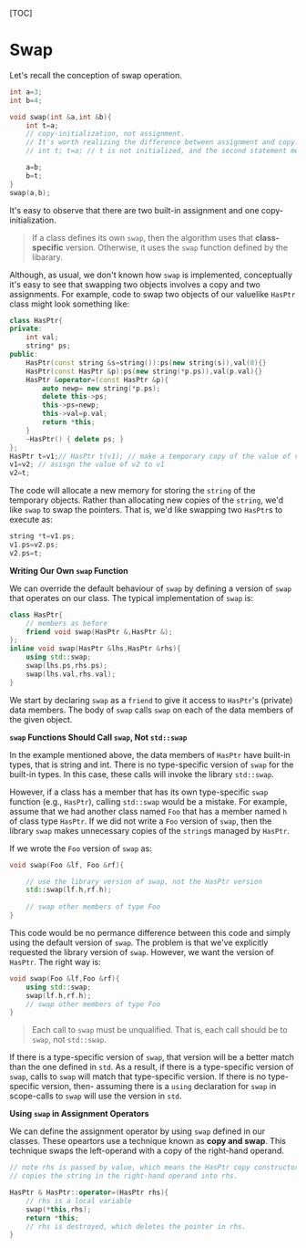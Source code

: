 [TOC]
# Swap

Let's recall the conception of swap operation.

```c++
int a=3;
int b=4;

void swap(int &a,int &b){
    int t=a;
    // copy-initialization, not assignment.
    // It's worth realizing the difference between assignment and copy.
    // int t; t=a; // t is not initialized, and the second statement means t is assigned as a;

    a=b;
    b=t;
}
swap(a,b);

```

It's easy to observe that there are two built-in assignment and one copy-initialization. 

> If a class defines its own `swap`, then the algorithm uses that **class-specific** version. Otherwise, it uses the `swap` function defined by the libarary. 

Although, as usual, we don't known how `swap` is implemented, conceptually it's easy to see that swapping two objects involves a copy and two assignments. For example, code to swap two objects of our valuelike `HasPtr` class might look something like:

```c++
class HasPtr{
private:
	int val;
	string* ps;
public:
	HasPtr(const string &s=string()):ps(new string(s)),val(0){}
	HasPtr(const HasPtr &p):ps(new string(*p.ps)),val(p.val){}
	HasPtr &operator=(const HasPtr &p){
        auto newp= new string(*p.ps);
        delete this->ps;
        this->ps=newp;
        this->val=p.val;
        return *this;
    }
	~HasPtr() { delete ps; }
};
HasPtr t=v1;// HasPtr t(v1); // make a temporary copy of the value of v1
v1=v2; // asisgn the value of v2 to v1
v2=t;
```
The code will allocate a new memory for storing the `string` of the temporary objects. Rather than allocating new copies of the `string`, we'd like `swap` to swap the pointers. That is, we'd like swapping two `HasPtr`s to execute as:

```c++
string *t=v1.ps;
v1.ps=v2.ps;
v2.ps=t;
```

**Writing Our Own `swap` Function**

We can override the default behaviour of `swap` by defining a version of `swap` that operates on our class. The typical implementation of `swap` is:

```c++
class HasPtr{
    // members as before 
    friend void swap(HasPtr &,HasPtr &);
};
inline void swap(HasPtr &lhs,HasPtr &rhs){
    using std::swap;
    swap(lhs.ps,rhs.ps);
    swap(lhs.val,rhs.val);
}
```

We start by declaring `swap` as a `friend` to give it access to `HasPtr`'s (private) data members. The body of `swap` calls `swap` on each of the data members of the given object.

**`swap` Functions Should Call `swap`, Not `std::swap`**

In the example mentioned above, the data members of `HasPtr` have built-in types, that is string and int. There is no type-specific version of `swap` for the built-in types. In this case, these calls will invoke the library `std::swap`.

However, if a class has a member that has its own type-specific `swap` function (e.g., `HasPtr`), calling `std::swap` would be a mistake. For example, assume that we had another class named `Foo` that has a member named `h` of class type `HasPtr`. If we did not write a `Foo` version of `swap`, then the library `swap` makes unnecessary copies of the `string`s managed by `HasPtr`. 

If we wrote the `Foo` version of `swap` as:

```c++
void swap(Foo &lf, Foo &rf){

    // use the library version of swap, not the HasPtr version
    std::swap(lf.h,rf.h);
    
    // swap other members of type Foo
}
```
This code would be no permance difference between this code and simply using the default version of `swap`. The problem is that we've explicitly requested the library version of `swap`. However, we want the version of `HasPtr`. The right way is:

```c++
void swap(Foo &lf,Foo &rf){
    using std::swap;
    swap(lf.h,rf.h);
    // swap other members of type Foo
}
```

> Each call to `swap` must be unqualified. That is, each call should be to `swap`, not `std::swap`. 

If there is a type-specific version of `swap`, that version will be a better match than the one defined in `std`. As a result, if there is a type-specific version of `swap`, calls to `swap` will match that type-specific version. If there is no type-specific version, then- assuming there is a `using` declaration for `swap` in scope-calls to `swap` will use the version in `std`.

**Using `swap` in Assignment Operators**

We can define the assignment operator by using `swap` defined in our classes. These opeartors use a technique known as **copy and swap**. This technique swaps the left-operand with a copy of the right-hand operand.


```c++
// note rhs is passed by value, which means the HasPtr copy constructor
// copies the string in the right-hand operand into rhs.

HasPtr & HasPtr::operator=(HasPtr rhs){
    // rhs is a local variable
    swap(*this,rhs);
    return *this;
    // rhs is destroyed, which deletes the pointer in rhs.
}